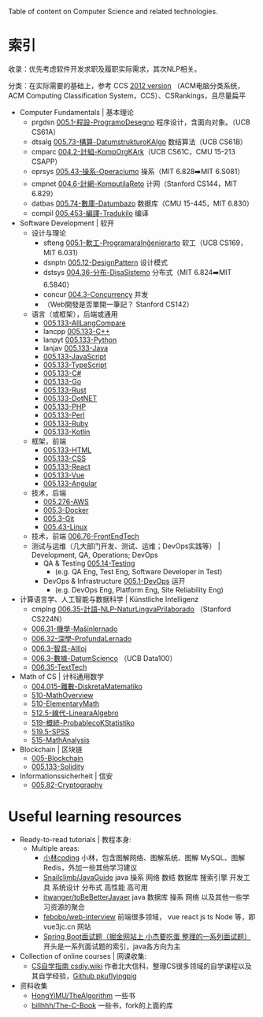 
Table of content on Computer Science and related technologies. 

# 索引

收录：优先考虑软件开发求职及履职实际需求，其次NLP相关。

分类：在实际需要的基础上，参考 CCS [2012 version](https://www.acm.org/publications/class-2012) （ACM电脑分类系统，ACM Computing Classification System，CCS）、CSRankings，且尽量扁平

- Computer Fundamentals | 基本理论
    - prgdsn [005.1-程設-ProgramoDesegno](./005.1-程設-ProgramoDesegno.md) 程序设计，含面向对象。（UCB CS61A）
    - dtsalg [005.73-構算-DatumstrukturoKAlgo](./005.73-構算-DatumstrukturoKAlgo.md) 数结算法（UCB CS61B）
    - cmparc [004.2-計組-KompOrgKArk](./004.2-計組-KompOrgKArk.md)（UCB CS61C，CMU 15-213 CSAPP）
    - oprsys [005.43-操系-Operaciumo](./005.43-操系-Operaciumo.md) 操系（MIT 6.828➡️MIT 6.S081）
    - cmpnet [004.6-計網-KomputilaReto](./004.6-計網-KomputilaReto.md) 计网（Stanford CS144，MIT 6.829）
    - datbas [005.74-數庫-Datumbazo](./005.74-數庫-Datumbazo.md) 数据库（CMU 15-445，MIT 6.830）
    - compil [005.453-編譯-Tradukilo](./005.453-編譯-Tradukilo.md) 编译
- Software Development | 软开
    - 设计与理论
        - sfteng [005.1-軟工-ProgramaraInĝenierarto](./005.1-軟工-ProgramaraInĝenierarto.md) 软工（UCB CS169，MIT 6.031）
        - dsnptn [005.12-DesignPattern](./005.12-DesignPattern.md) 设计模式
        - dstsys [004.36-分布-DisaSistemo](./004.36-分布-DisaSistemo.md) 分布式（MIT 6.824➡️MIT 6.5840）
        - concur [004.3-Concurrency](./004.3-Concurrency.md) 并发
        - （Web開發是否單開一筆記？ Stanford CS142）
    - 语言（或框架），后端或通用
        - [005.133-AllLangCompare](./005.133-AllLangCompare.md)
        - lancpp [005.133-C++](./005.133-C++.md)
        - lanpyt [005.133-Python](./005.133-Python.md)
        - lanjav [005.133-Java](./005.133-Java.md)
        - [005.133-JavaScript](./005.133-JavaScript.md)
        - [005.133-TypeScript](./005.133-TypeScript.md)
        - [005.133-C#](./005.133-C#.md)
        - [005.133-Go](./005.133-Go.md)
        - [005.133-Rust](./005.133-Rust.md)
        - [005.133-DotNET](./005.133-DotNET.md)
        - [005.133-PHP](./005.133-PHP.md)
        - [005.133-Perl](./005.133-Perl.md)
        - [005.133-Ruby](./005.133-Ruby.md)
        - [005.133-Kotlin](./005.133-Kotlin.md)
    - 框架，前端
        - [005.133-HTML](./005.133-HTML.md)
        - [005.133-CSS](./005.133-CSS.md)
        - [005.133-React](./005.133-React.md)
        - [005.133-Vue](./005.133-Vue.md)
        - [005.133-Angular](./005.133-Angular.md)
    - 技术，后端
        - [005.276-AWS](./005.276-AWS.md)
        - [005.3-Docker](./005.3-Docker.md)
        - [005.3-Git](./005.3-Git.md)
        - [005.43-Linux](./005.43-Linux.md)
    - 技术，前端 [006.76-FrontEndTech](./006.76-FrontEndTech.md)
    - 测试与运维（几大部门开发、测试、运维；DevOps实践等） | Development, QA, Operations; DevOps
        - QA & Testing [005.14-Testing](./005.14-Testing.md)
            - (e.g. QA Eng, Test Eng, Software Developer in Test)
        - DevOps & Infrastructure [005.1-DevOps](./005.1-DevOps.md) 运开
            - (e.g. DevOps Eng, Platform Eng, Site Reliability Eng)
- 计算语言学、人工智能与数据科学 | Künstliche Intelligenz
    - cmplng [006.35-計語-NLP-NaturLingvaPrilaborado](./006.35-計語-NLP-NaturLingvaPrilaborado.md) （Stanford CS224N）
    - [006.31-機學-Maŝinlernado](./006.31-機學-Maŝinlernado.md)
    - [006.32-深學-ProfundaLernado](./006.32-深學-ProfundaLernado.md)
    - [006.3-智具-AIIloj](./006.3-智具-AIIloj.md)
    - [006.3-數據-DatumScienco](./006.3-數據-DatumScienco.md) （UCB Data100）
    - [006.35-TextTech](./006.35-TextTech.md)
- Math of CS | 计科通用数学
    - [004.015-離數-DiskretaMatematiko](./004.015-離數-DiskretaMatematiko.md)
    - [510-MathOverview](./510-MathOverview.md)
    - [510-ElementaryMath](./510-ElementaryMath.md)
    - [512.5-線代-LinearaAlgebro](./512.5-線代-LinearaAlgebro.md)
    - [519-概統-ProbablecoKStatistiko](./519-概統-ProbablecoKStatistiko.md)
    - [519.5-SPSS](./519.5-SPSS.md)
    - [515-MathAnalysis](./515-MathAnalysis.md)
- Blockchain | 区块链
    - [005-Blockchain](./005-Blockchain.md)
    - [005.133-Solidity](./005.133-Solidity.md)
- Informationssicherheit | 信安
    - [005.82-Cryptography](./005.82-Cryptography.md)

# Useful learning resources

- Ready-to-read tutorials | 教程本身:
    - Multiple areas:
        - [小林coding](https://xiaolincoding.com/) 小林，包含图解网络、图解系统、图解 MySQL、图解 Redis，外加一些其他学习建议
        - [Snailclimb/JavaGuide](https://github.com/Snailclimb/JavaGuide) java 操系 网络 数结 数据库 搜索引擎 开发工具 系统设计 分布式 高性能 高可用
        - [itwanger/toBeBetterJavaer](https://github.com/itwanger/toBeBetterJavaer) java 数据库 操系 网络 以及其他一些学习资源的聚合
        - [febobo/web-interview](https://github.com/febobo/web-interview) 前端很多领域， vue react js ts Node 等，即 vue3jc.cn 网站
        - [Spring Boot面试题（掘金网站上 小杰要吃蛋 整理的一系列面试题）](https://juejin.cn/post/6844904125709156359) 开头是一系列面试题的索引，java各方向为主
- Collection of online courses | 网课收集:
    - [CS自学指南 csdiy.wiki](https://csdiy.wiki/) 作者北大信科，整理CS很多领域的自学课程以及其自学经验，[Github pkuflyingpig](https://github.com/pkuflyingpig/cs-self-learning/)
- 资料收集
    - [HongYiMU/TheAlgorithm](https://github.com/HongYiMU/TheAlgorithm) 一些书
    - [billhhh/The-C-Book](https://github.com/billhhh/The-C-Book) 一些书，fork的上面的库
